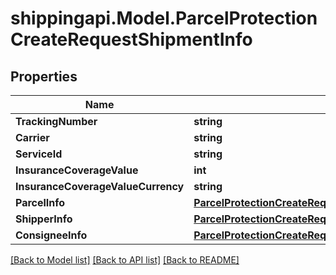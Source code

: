 
# shippingapi.Model.ParcelProtectionCreateRequestShipmentInfo

## Properties

Name | Type | Description | Notes
------------ | ------------- | ------------- | -------------
**TrackingNumber** | **string** |  | [optional] 
**Carrier** | **string** |  | [optional] 
**ServiceId** | **string** |  | [optional] 
**InsuranceCoverageValue** | **int** |  | [optional] 
**InsuranceCoverageValueCurrency** | **string** |  | [optional] 
**ParcelInfo** | [**ParcelProtectionCreateRequestShipmentInfoParcelInfo**](ParcelProtectionCreateRequestShipmentInfoParcelInfo.md) |  | [optional] 
**ShipperInfo** | [**ParcelProtectionCreateRequestShipmentInfoShipperInfo**](ParcelProtectionCreateRequestShipmentInfoShipperInfo.md) |  | [optional] 
**ConsigneeInfo** | [**ParcelProtectionCreateRequestShipmentInfoConsigneeInfo**](ParcelProtectionCreateRequestShipmentInfoConsigneeInfo.md) |  | [optional] 

[[Back to Model list]](../README.md#documentation-for-models)
[[Back to API list]](../README.md#documentation-for-api-endpoints)
[[Back to README]](../README.md)

